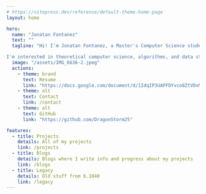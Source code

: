 ```yaml
---
# https://vitepress.dev/reference/default-theme-home-page
layout: home

hero:
  name: "Jonatan Fontanez"
  text: ""
  tagline: "Hi! I'm Jonatan Fontanez, a Master's Computer Science student at MIT. I have a Bachelor's in Science in Computer Science and Engineering from MIT, where I also minored in Mathematics and Philosophy.

I'm interested in theoretical computer science, algorithms, and data structures (most especially graph theory)."
  image: "/assets/IMG_6636-2.jpeg"
  actions:
    - theme: brand
      text: Resume
      link: "https://docs.google.com/document/d/1IdqIP3UAPFDYvco8ZtVDvMvFW7WhbmeFeZ49-DNnnjM/edit?usp=sharing"
    - theme: alt
      text: Contact
      link: /contact
    - theme: alt
      text: GitHub
      link: "https://github.com/DragonStorm25"

features:
  - title: Projects
    details: All of my projects
    link: /projects
  - title: Blogs
    details: Blogs where I write info and progress about my projects
    link: /blogs
  - title: Legacy
    details: Old stuff from 6.1040
    link: /legacy
---
```

